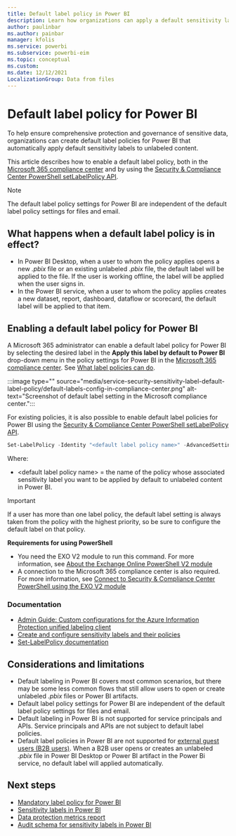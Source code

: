 ```yaml
---
title: Default label policy in Power BI
description: Learn how organizations can apply a default sensitivity label on their unlabeled Power BI content
author: paulinbar
ms.author: painbar
manager: kfolis
ms.service: powerbi
ms.subservice: powerbi-eim
ms.topic: conceptual
ms.custom:
ms.date: 12/12/2021
LocalizationGroup: Data from files
---
```

# Default label policy for Power BI

To help ensure comprehensive protection and governance of sensitive data, organizations can create default label policies for Power BI that automatically apply default sensitivity labels to unlabeled content.

This article describes how to enable a default label policy, both in the [Microsoft 365 compliance center](https://compliance.microsoft.com/informationprotection) and by using the [Security & Compliance Center PowerShell setLabelPolicy API](/powershell/module/exchange/set-labelpolicy).

>[!NOTE]
> The default label policy settings for Power BI are independent of the default label policy settings for files and email.

## What happens when a default label policy is in effect?

* In Power BI Desktop, when a user to whom the policy applies opens a new *.pbix* file or an existing unlabeled *.pbix* file, the default label will be applied to the file. If the user is working offline, the label will be applied when the user signs in.
* In the Power BI service, when a user to whom the policy applies creates a new dataset, report, dashboard, dataflow or scorecard, the default label will be applied to that item.

## Enabling a default label policy for Power BI

A Microsoft 365 administrator can enable a default label policy for Power BI by selecting the desired label in the **Apply this label by default to Power BI** drop-down menu in the policy settings for Power BI in the [Microsoft 365 compliance center](https://compliance.microsoft.com/informationprotection). See [What label policies can do](/microsoft-365/compliance/sensitivity-labels#what-label-policies-can-do).

:::image type="" source="media/service-security-sensitivity-label-default-label-policy/default-labels-config-in-compliance-center.png" alt-text="Screenshot of default label setting in the Microsoft compliance center.":::

For existing policies, it is also possible to enable default label policies for Power BI using the [Security & Compliance Center PowerShell setLabelPolicy API](/powershell/module/exchange/set-labelpolicy).

```powershell
Set-LabelPolicy -Identity "<default label policy name>" -AdvancedSettings @{powerbidefaultlabelid="<LabelId>"}
```
Where:

* &lt;default label policy name&gt; = the name of the policy whose associated sensitivity label you want to be applied by default to unlabeled content in Power BI.

>[!IMPORTANT]
>If a user has more than one label policy, the default label setting is always taken from the policy with the highest priority, so be sure to configure the default label on that policy.

**Requirements for using PowerShell**
 
* You need the EXO V2 module to run this command. For more information, see [About the Exchange Online PowerShell V2 module](/powershell/exchange/exchange-online-powershell-v2#install-and-maintain-the-exo-v2-module)
* A connection to the Microsoft 365 compliance center is also required. For more information, see [Connect to Security & Compliance Center PowerShell using the EXO V2 module](/powershell/exchange/connect-to-scc-powershell)

### Documentation

* [Admin Guide: Custom configurations for the Azure Information Protection unified labeling client](/azure/information-protection/rms-client/clientv2-admin-guide-customizations#available-advanced-settings-for-labels)
* [Create and configure sensitivity labels and their policies](/microsoft-365/compliance/create-sensitivity-labels#use-powershell-for-sensitivity-labels-and-their-policies)
* [Set-LabelPolicy documentation](/powershell/module/exchange/set-labelpolicy)

## Considerations and limitations
* Default labeling in Power BI covers most common scenarios, but there may be some less common flows that still allow users to open or create unlabeled *.pbix* files or Power BI artifacts.
* Default label policy settings for Power BI are independent of the default label policy settings for files and email.
* Default labeling in Power BI is not supported for service principals and APIs. Service principals and APIs are not subject to default label policies.
* Default label policies in Power BI are not supported for [external guest users (B2B users)](service-admin-azure-ad-b2b.md). When a B2B user opens or creates an unlabeled *.pbix* file in Power BI Desktop or Power BI artifact in the Power Bi service, no default label will applied automatically.

## Next steps

* [Mandatory label policy for Power BI](service-security-sensitivity-label-mandatory-label-policy.md)
* [Sensitivity labels in Power BI](service-security-sensitivity-label-overview.md)
* [Data protection metrics report](service-security-data-protection-metrics-report.md)
* [Audit schema for sensitivity labels in Power BI](service-security-sensitivity-label-audit-schema.md)